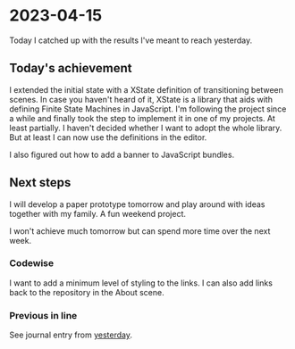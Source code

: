 # 2023-04-15

Today I catched up with the results I've meant to reach yesterday.

## Today's achievement

I extended the initial state with a XState definition of transitioning between
scenes. In case you haven't heard of it, XState is a library that aids with
defining Finite State Machines in JavaScript.
I'm following the project since a while and finally took the step to implement
it in one of my projects. At least partially. I haven't decided whether I want
to adopt the whole library.
But at least I can now use the definitions in the editor.

I also figured out how to add a banner to JavaScript bundles.

## Next steps

I will develop a paper prototype tomorrow and play around with ideas together
with my family. A fun weekend project.

I won't achieve much tomorrow but can spend more time over the next week.

### Codewise

I want to add a minimum level of styling to the links.
I can also add links back to the repository in the About scene.

### Previous in line

See journal entry from [yesterday](./2023-04-14.md).
